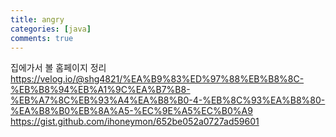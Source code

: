 ```yaml
---
title: angry
categories: [java]
comments: true
---
```


집에가서 볼 홈페이지 정리   
<https://velog.io/@shg4821/%EA%B9%83%ED%97%88%EB%B8%8C-%EB%B8%94%EB%A1%9C%EA%B7%B8-%EB%A7%8C%EB%93%A4%EA%B8%B0-4-%EB%8C%93%EA%B8%80-%EA%B8%B0%EB%8A%A5-%EC%9E%A5%EC%B0%A9>   
<https://gist.github.com/ihoneymon/652be052a0727ad59601>
